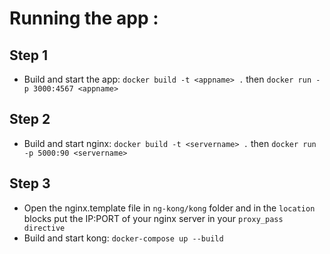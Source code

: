 # Running the app :


## Step 1

* Build and start the app: `docker build -t <appname> .` then `docker run -p 3000:4567 <appname>`

## Step 2

* Build and start nginx: `docker build -t <servername> .` then `docker run -p 5000:90 <servername>`

## Step 3

* Open the nginx.template file in `ng-kong/kong` folder and in the `location` blocks put the IP:PORT of your nginx server in your `proxy_pass directive`
* Build and start kong: `docker-compose up --build`



